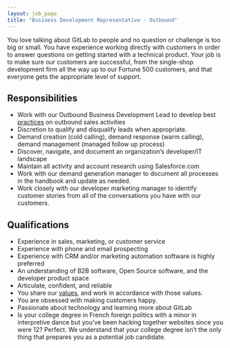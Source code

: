 ```yaml
---
layout: job_page
title: "Business Development Representative - Outbound"
---
```


You love talking about GitLab to people and no question or challenge is too big or small. You have experience working directly with customers in order to answer questions on getting started with a technical product. Your job is to make sure our customers are successful, from the single-shop development firm all the way up to our Fortune 500 customers, and that everyone gets the appropriate level of support.

## Responsibilities

* Work with our Outbound Business Development Lead to develop best [practices](https://about.gitlab.com/handbook/marketing/demand-generation/business-development/) on outbound sales activities
* Discretion to qualify and disqualify leads when appropriate.  
* Demand creation (cold calling), demand response (warm calling), demand management (managed follow up process)
* Discover, navigate, and document an organization’s developer/IT landscape
* Maintain all activity and account research using Salesforce.com
* Work with our demand generation manager to document all processes in the handbook and update as needed.
* Work closely with our developer marketing manager to identify customer stories from all of the conversations you have with our customers.

## Qualifications

* Experience in sales, marketing, or customer service
* Experience with phone and email prospecting
* Experience with CRM and/or marketing automation software is highly preferred
* An understanding of B2B software, Open Source software, and the developer product space
* Articulate, confident, and reliable
* You share our [values](/handbook/#values), and work in accordance with those values.
* You are obsessed with making customers happy.
* Passionate about technology and learning more about GitLab
* Is your college degree in French foreign politics with a minor in interpretive dance but you’ve been hacking together websites since you were 12? Perfect. We understand that your college degree isn’t the only thing that prepares you as a potential job candidate.
